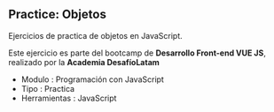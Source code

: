 ## Practice: Objetos
Ejercicios de practica de objetos en JavaScript.

Este ejercicio es parte del bootcamp de **Desarrollo Front-end VUE JS**, realizado por la **Academia DesafíoLatam**

- Modulo : Programación con JavaScript
- Tipo 	: Practica
- Herramientas : JavaScript
